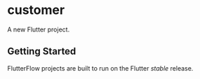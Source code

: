 # customer

A new Flutter project.

## Getting Started

FlutterFlow projects are built to run on the Flutter _stable_ release.

